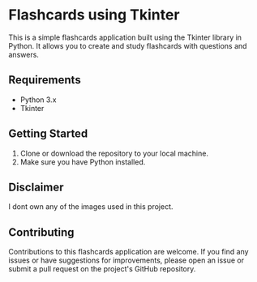 # Flashcards using Tkinter

This is a simple flashcards application built using the Tkinter library in Python. It allows you to create and study flashcards with questions and answers.

## Requirements
- Python 3.x
- Tkinter 

## Getting Started

1. Clone or download the repository to your local machine.
2. Make sure you have Python installed.

## Disclaimer

I dont own any of the images used in this project.

## Contributing

Contributions to this flashcards application are welcome. If you find any issues or have suggestions for improvements, please open an issue or submit a pull request on the project's GitHub repository.


